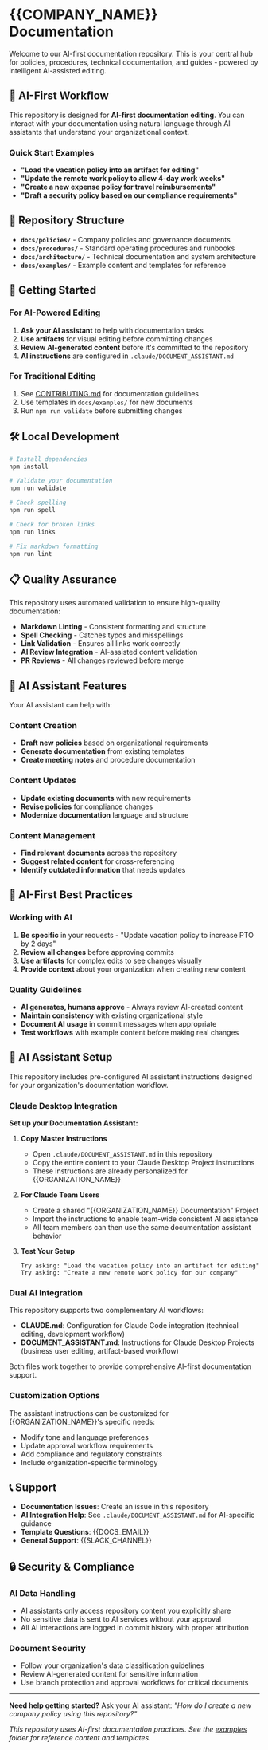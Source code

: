 # {{COMPANY_NAME}} Documentation

Welcome to our AI-first documentation repository. This is your central hub for policies, procedures, technical documentation, and guides - powered by intelligent AI-assisted editing.

## 🤖 AI-First Workflow

This repository is designed for **AI-first documentation editing**. You can interact with your documentation using natural language through AI assistants that understand your organizational context.

### Quick Start Examples
- **"Load the vacation policy into an artifact for editing"**
- **"Update the remote work policy to allow 4-day work weeks"**
- **"Create a new expense policy for travel reimbursements"**
- **"Draft a security policy based on our compliance requirements"**

## 📁 Repository Structure

- **`docs/policies/`** - Company policies and governance documents
- **`docs/procedures/`** - Standard operating procedures and runbooks
- **`docs/architecture/`** - Technical documentation and system architecture
- **`docs/examples/`** - Example content and templates for reference

## 🚀 Getting Started

### For AI-Powered Editing
1. **Ask your AI assistant** to help with documentation tasks
2. **Use artifacts** for visual editing before committing changes
3. **Review AI-generated content** before it's committed to the repository
4. **AI instructions** are configured in `.claude/DOCUMENT_ASSISTANT.md`

### For Traditional Editing
1. See [CONTRIBUTING.md](CONTRIBUTING.md) for documentation guidelines
2. Use templates in `docs/examples/` for new documents
3. Run `npm run validate` before submitting changes

## 🛠️ Local Development

```bash
# Install dependencies
npm install

# Validate your documentation
npm run validate

# Check spelling
npm run spell

# Check for broken links
npm run links

# Fix markdown formatting
npm run lint
```

## 📋 Quality Assurance

This repository uses automated validation to ensure high-quality documentation:

- **Markdown Linting** - Consistent formatting and structure
- **Spell Checking** - Catches typos and misspellings
- **Link Validation** - Ensures all links work correctly
- **AI Review Integration** - AI-assisted content validation
- **PR Reviews** - All changes reviewed before merge

## 🤖 AI Assistant Features

Your AI assistant can help with:

### Content Creation
- **Draft new policies** based on organizational requirements
- **Generate documentation** from existing templates
- **Create meeting notes** and procedure documentation

### Content Updates
- **Update existing documents** with new requirements
- **Revise policies** for compliance changes
- **Modernize documentation** language and structure

### Content Management
- **Find relevant documents** across the repository
- **Suggest related content** for cross-referencing
- **Identify outdated information** that needs updates

## 📖 AI-First Best Practices

### Working with AI
1. **Be specific** in your requests - "Update vacation policy to increase PTO by 2 days"
2. **Review all changes** before approving commits
3. **Use artifacts** for complex edits to see changes visually
4. **Provide context** about your organization when creating new content

### Quality Guidelines
- **AI generates, humans approve** - Always review AI-created content
- **Maintain consistency** with existing organizational style
- **Document AI usage** in commit messages when appropriate
- **Test workflows** with example content before making real changes

## 🤖 AI Assistant Setup

This repository includes pre-configured AI assistant instructions designed for your organization's documentation workflow.

### Claude Desktop Integration

**Set up your Documentation Assistant:**

1. **Copy Master Instructions**
   - Open `.claude/DOCUMENT_ASSISTANT.md` in this repository
   - Copy the entire content to your Claude Desktop Project instructions
   - These instructions are already personalized for {{ORGANIZATION_NAME}}

2. **For Claude Team Users**
   - Create a shared "{{ORGANIZATION_NAME}} Documentation" Project
   - Import the instructions to enable team-wide consistent AI assistance
   - All team members can then use the same documentation assistant behavior

3. **Test Your Setup**
   ```
   Try asking: "Load the vacation policy into an artifact for editing"
   Try asking: "Create a new remote work policy for our company"
   ```

### Dual AI Integration

This repository supports two complementary AI workflows:

- **CLAUDE.md**: Configuration for Claude Code integration (technical editing, development workflow)
- **DOCUMENT_ASSISTANT.md**: Instructions for Claude Desktop Projects (business user editing, artifact-based workflow)

Both files work together to provide comprehensive AI-first documentation support.

### Customization Options

The assistant instructions can be customized for {{ORGANIZATION_NAME}}'s specific needs:
- Modify tone and language preferences
- Update approval workflow requirements
- Add compliance and regulatory constraints
- Include organization-specific terminology

## 📞 Support

- **Documentation Issues**: Create an issue in this repository
- **AI Integration Help**: See `.claude/DOCUMENT_ASSISTANT.md` for AI-specific guidance
- **Template Questions**: {{DOCS_EMAIL}}
- **General Support**: {{SLACK_CHANNEL}}

## 🔒 Security & Compliance

### AI Data Handling
- AI assistants only access repository content you explicitly share
- No sensitive data is sent to AI services without your approval
- All AI interactions are logged in commit history with proper attribution

### Document Security
- Follow your organization's data classification guidelines
- Review AI-generated content for sensitive information
- Use branch protection and approval workflows for critical documents

---

**Need help getting started?** Ask your AI assistant: *"How do I create a new company policy using this repository?"*

*This repository uses AI-first documentation practices. See the [examples](docs/examples/) folder for reference content and templates.*